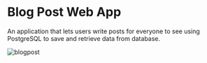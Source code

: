 # Blog Post Web App 

An application that lets users write posts for everyone to see using PostgreSQL to save and retrieve data from database.

![blogpost](https://user-images.githubusercontent.com/36493537/44631967-8be7e900-a941-11e8-9723-4b9e01e67c3d.gif)

